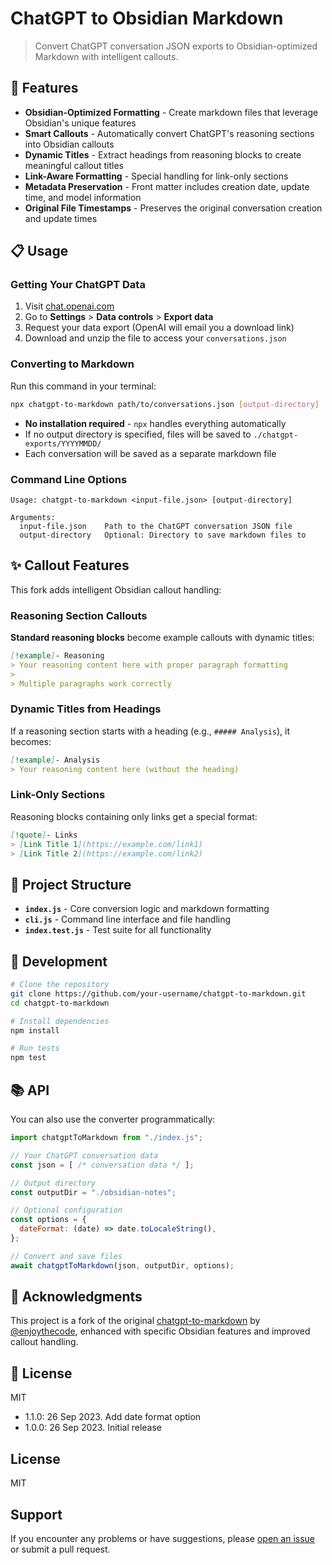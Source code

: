 # ChatGPT to Obsidian Markdown

> Convert ChatGPT conversation JSON exports to Obsidian-optimized Markdown with intelligent callouts.

## 🌟 Features

- **Obsidian-Optimized Formatting** - Create markdown files that leverage Obsidian's unique features
- **Smart Callouts** - Automatically convert ChatGPT's reasoning sections into Obsidian callouts
- **Dynamic Titles** - Extract headings from reasoning blocks to create meaningful callout titles
- **Link-Aware Formatting** - Special handling for link-only sections
- **Metadata Preservation** - Front matter includes creation date, update time, and model information
- **Original File Timestamps** - Preserves the original conversation creation and update times

## 📋 Usage

### Getting Your ChatGPT Data

1. Visit [chat.openai.com](https://chat.openai.com/)
2. Go to **Settings** > **Data controls** > **Export data**
3. Request your data export (OpenAI will email you a download link)
4. Download and unzip the file to access your `conversations.json`

### Converting to Markdown

Run this command in your terminal:

```bash
npx chatgpt-to-markdown path/to/conversations.json [output-directory]
```

- **No installation required** - `npx` handles everything automatically
- If no output directory is specified, files will be saved to `./chatgpt-exports/YYYYMMDD/`
- Each conversation will be saved as a separate markdown file

### Command Line Options

```
Usage: chatgpt-to-markdown <input-file.json> [output-directory]

Arguments:
  input-file.json    Path to the ChatGPT conversation JSON file
  output-directory   Optional: Directory to save markdown files to
```

## ✨ Callout Features

This fork adds intelligent Obsidian callout handling:

### Reasoning Section Callouts

**Standard reasoning blocks** become example callouts with dynamic titles:

```markdown
[!example]- Reasoning
> Your reasoning content here with proper paragraph formatting
> 
> Multiple paragraphs work correctly
```

### Dynamic Titles from Headings

If a reasoning section starts with a heading (e.g., `##### Analysis`), it becomes:

```markdown
[!example]- Analysis
> Your reasoning content here (without the heading)
```

### Link-Only Sections

Reasoning blocks containing only links get a special format:

```markdown
[!quote]- Links
> [Link Title 1](https://example.com/link1)
> [Link Title 2](https://example.com/link2)
```

## 📂 Project Structure

- **`index.js`** - Core conversion logic and markdown formatting
- **`cli.js`** - Command line interface and file handling
- **`index.test.js`** - Test suite for all functionality

## 🧪 Development

```bash
# Clone the repository
git clone https://github.com/your-username/chatgpt-to-markdown.git
cd chatgpt-to-markdown

# Install dependencies
npm install

# Run tests
npm test
```

## 📚 API

You can also use the converter programmatically:

```javascript
import chatgptToMarkdown from "./index.js";

// Your ChatGPT conversation data
const json = [ /* conversation data */ ];

// Output directory
const outputDir = "./obsidian-notes";

// Optional configuration
const options = {
  dateFormat: (date) => date.toLocaleString(),
};

// Convert and save files
await chatgptToMarkdown(json, outputDir, options);
```

## 🙏 Acknowledgments

This project is a fork of the original [chatgpt-to-markdown](https://github.com/enjoythecode/chatgpt-to-markdown) by [@enjoythecode](https://github.com/enjoythecode), enhanced with specific Obsidian features and improved callout handling.

## 📄 License

MIT
- 1.1.0: 26 Sep 2023. Add date format option
- 1.0.0: 26 Sep 2023. Initial release

## License

MIT

## Support

If you encounter any problems or have suggestions, please [open an issue](https://github.com/sanand0/chatgpt-to-markdown/issues) or submit a pull request.
